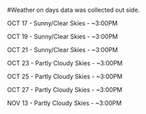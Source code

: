 #Weather on days data was collected out side.

OCT 17 - Sunny/Clear Skies - ~3:00PM

OCT 19 - Sunny/Clear Skies - ~3:00PM

OCT 21 - Sunny/Clear Skies - ~3:00PM

OCT 23 - Partly Cloudy Skies - ~3:00PM

OCT 25 - Partly Cloudy Skies - ~3:00PM

OCT 27 - Partly Cloudy Skies - ~3:00PM

NOV 13 - Partly Cloudy Skies - ~3:00PM
